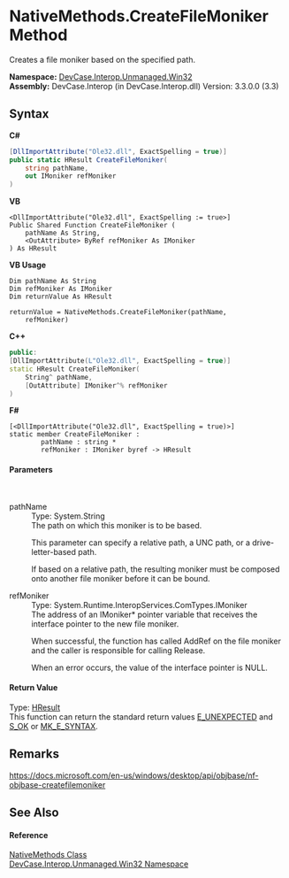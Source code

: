 # NativeMethods.CreateFileMoniker Method 
 

Creates a file moniker based on the specified path.

**Namespace:**&nbsp;<a href="N_DevCase_Interop_Unmanaged_Win32">DevCase.Interop.Unmanaged.Win32</a><br />**Assembly:**&nbsp;DevCase.Interop (in DevCase.Interop.dll) Version: 3.3.0.0 (3.3)

## Syntax

**C#**<br />
``` C#
[DllImportAttribute("Ole32.dll", ExactSpelling = true)]
public static HResult CreateFileMoniker(
	string pathName,
	out IMoniker refMoniker
)
```

**VB**<br />
``` VB
<DllImportAttribute("Ole32.dll", ExactSpelling := true>]
Public Shared Function CreateFileMoniker ( 
	pathName As String,
	<OutAttribute> ByRef refMoniker As IMoniker
) As HResult
```

**VB Usage**<br />
``` VB Usage
Dim pathName As String
Dim refMoniker As IMoniker
Dim returnValue As HResult

returnValue = NativeMethods.CreateFileMoniker(pathName, 
	refMoniker)
```

**C++**<br />
``` C++
public:
[DllImportAttribute(L"Ole32.dll", ExactSpelling = true)]
static HResult CreateFileMoniker(
	String^ pathName, 
	[OutAttribute] IMoniker^% refMoniker
)
```

**F#**<br />
``` F#
[<DllImportAttribute("Ole32.dll", ExactSpelling = true)>]
static member CreateFileMoniker : 
        pathName : string * 
        refMoniker : IMoniker byref -> HResult 

```


#### Parameters
&nbsp;<dl><dt>pathName</dt><dd>Type: System.String<br />The path on which this moniker is to be based. 

 This parameter can specify a relative path, a UNC path, or a drive-letter-based path. 

 If based on a relative path, the resulting moniker must be composed onto another file moniker before it can be bound.</dd><dt>refMoniker</dt><dd>Type: System.Runtime.InteropServices.ComTypes.IMoniker<br />The address of an IMoniker* pointer variable that receives the interface pointer to the new file moniker. 

 When successful, the function has called AddRef on the file moniker and the caller is responsible for calling Release. 

 When an error occurs, the value of the interface pointer is NULL.</dd></dl>

#### Return Value
Type: <a href="T_DevCase_Interop_Unmanaged_Win32_Enums_HResult">HResult</a><br />This function can return the standard return values <a href="T_DevCase_Interop_Unmanaged_Win32_Enums_HResult">E_UNEXPECTED</a> and <a href="T_DevCase_Interop_Unmanaged_Win32_Enums_HResult">S_OK</a> or <a href="T_DevCase_Interop_Unmanaged_Win32_Enums_HResult">MK_E_SYNTAX</a>.

## Remarks
<a href="https://docs.microsoft.com/en-us/windows/desktop/api/objbase/nf-objbase-createfilemoniker" target="_blank">https://docs.microsoft.com/en-us/windows/desktop/api/objbase/nf-objbase-createfilemoniker</a>

## See Also


#### Reference
<a href="T_DevCase_Interop_Unmanaged_Win32_NativeMethods">NativeMethods Class</a><br /><a href="N_DevCase_Interop_Unmanaged_Win32">DevCase.Interop.Unmanaged.Win32 Namespace</a><br />